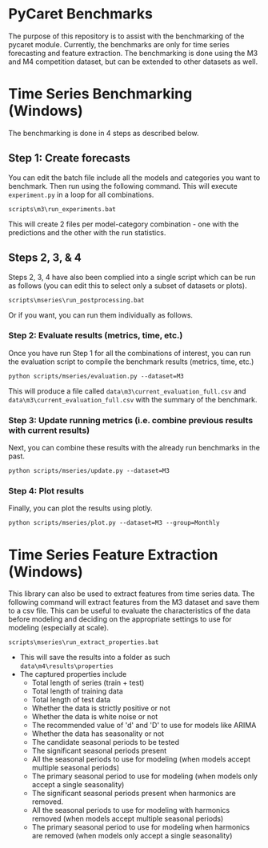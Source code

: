 # PyCaret Benchmarks

The purpose of this repository is to assist with the benchmarking of the pycaret module. Currently, the benchmarks are only for time series forecasting and feature extraction. The benchmarking is done using the M3 and M4 competition dataset, but can be extended to other datasets as well.


# Time Series Benchmarking (Windows)

The benchmarking is done in 4 steps as described below.

## Step 1: Create forecasts

You can edit the batch file include all the models and categories you want to benchmark. Then run using the following command. This will execute `experiment.py` in a loop for all combinations.

```
scripts\m3\run_experiments.bat
```

This will create 2 files per model-category combination - one with the predictions and the other with the run statistics.

## Steps 2, 3, & 4

Steps 2, 3, 4 have also been complied into a single script which can be run as follows (you can edit this to select only a subset of datasets or plots).

```
scripts\mseries\run_postprocessing.bat
```

Or if you want, you can run them individually as follows.

### Step 2: Evaluate results (metrics, time, etc.)

Once you have run Step 1 for all the combinations of interest, you can run the evaluation script to compile the benchmark results (metrics, time, etc.)

```
python scripts/mseries/evaluation.py --dataset=M3
```

This will produce a file called `data\m3\current_evaluation_full.csv` and `data\m3\current_evaluation_full.csv` with the summary of the benchmark.

### Step 3: Update running metrics (i.e. combine previous results with current results)

Next, you can combine these results with the already run benchmarks in the past.

```
python scripts/mseries/update.py --dataset=M3
```

### Step 4: Plot results

Finally, you can plot the results using plotly.

```
python scripts/mseries/plot.py --dataset=M3 --group=Monthly
```


# Time Series Feature Extraction (Windows)

This library can also be used to extract features from time series data. The following command will extract features from the M3 dataset and save them to a csv file. This can be useful to evaluate the characteristics of the data before modeling and deciding on the appropriate settings to use for modeling (especially at scale).

```
scripts\mseries\run_extract_properties.bat
```

* This will save the results into a folder as such `data\m4\results\properties`
* The captured properties include
    - Total length of series (train + test)
    - Total length of training data
    - Total length of test data
    - Whether the data is strictly positive or not
    - Whether the data is white noise or not
    - The recommended value of 'd' and 'D' to use for models like ARIMA
    - Whether the data has seasonality or not
    - The candidate seasonal periods to be tested
    - The significant seasonal periods present
    - All the seasonal periods to use for modeling (when models accept multiple seasonal periods)
    - The primary seasonal period to use for modeling (when models only accept a single seasonality)
    - The significant seasonal periods present when harmonics are removed.
    - All the seasonal periods to use for modeling with harmonics removed (when models accept multiple seasonal periods)
    - The primary seasonal period to use for modeling when harmonics are removed (when models only accept a single seasonality)